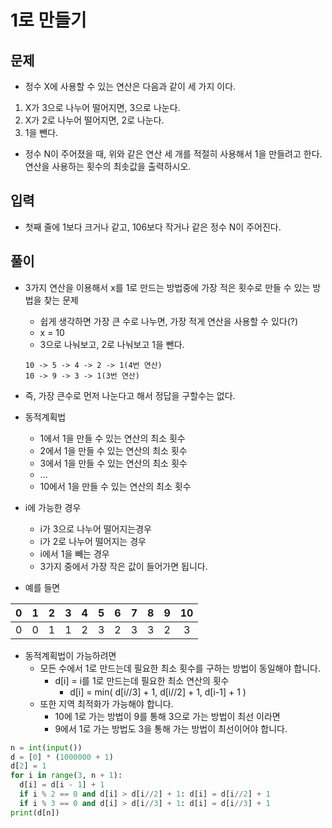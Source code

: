 # 1로 만들기

## 문제

- 정수 X에 사용할 수 있는 연산은 다음과 같이 세 가지 이다.
 1. X가 3으로 나누어 떨어지면, 3으로 나눈다.
 2. X가 2로 나누어 떨어지면, 2로 나눈다.
 3. 1을 뺀다.
- 정수 N이 주어졌을 때, 위와 같은 연산 세 개를 적절히 사용해서 1을 만들려고 한다. 연산을 사용하는 횟수의 최솟값을 출력하시오.

## 입력
- 첫째 줄에 1보다 크거나 같고, 106보다 작거나 같은 정수 N이 주어진다.

## 풀이

- 3가지 연산을 이용해서 x를 1로 만드는 방법중에 가장 적은 횟수로 만들 수 있는 방법을 찾는 문제
  - 쉽게 생각하면 가장 큰 수로 나누면, 가장 적게 연산을 사용할 수 있다(?)
  - x = 10
  - 3으로 나눠보고, 2로 나눠보고 1을 뺀다.
  ```
  10 -> 5 -> 4 -> 2 -> 1(4번 연산)
  10 -> 9 -> 3 -> 1(3번 연산)
  ```

- 즉, 가장 큰수로 먼저 나눈다고 해서 정답을 구할수는 없다.

- 동적계획법
  - 1에서 1을 만들 수 있는 연산의 최소 횟수
  - 2에서 1을 만들 수 있는 연산의 최소 횟수
  - 3에서 1을 만들 수 있는 연산의 최소 횟수
  - ... 
  - 10에서 1을 만들 수 있는 연산의 최소 횟수

- i에 가능한 경우
  - i가 3으로 나누어 떨어지는경우
  - i가 2로 나누어 떨어지는 경우
  - i에서 1을  빼는 경우
  - 3가지 중에서 가장 작은 값이 들어가면 됩니다. 

- 예를 들면

|0|1|2|3|4|5|6|7|8|9|10|
|:---:|:---:|:---:|:---:|:---:|:---:|:---:|:---:|:---:|:---:|:---:|
|0|0|1|1|2|3|2|3|3|2|3|

- 동적계획법이 가능하려면
  - 모든 수에서 1로 만드는데 필요한 최소 횟수를 구하는 방법이 동일해야 합니다. 
    - d[i] = i를 1로 만드는데 필요한 최소 연산의 횟수
      - d[i] = min( d[i//3] + 1, d[i//2] + 1, d[i-1] + 1 )
  - 또한 지역 최적화가 가능해야 합니다. 
    - 10에 1로 가는 방법이 9를 통해 3으로 가는 방법이 최선 이라면
    - 9에서 1로 가는 방법도 3을 통해 가는 방법이 최선이어야 합니다. 

``` Python
n = int(input())
d = [0] * (1000000 + 1)
d[2] = 1
for i in range(3, n + 1):
  d[i] = d[i - 1] + 1
  if i % 2 == 0 and d[i] > d[i//2] + 1: d[i] = d[i//2] + 1
  if i % 3 == 0 and d[i] > d[i//3] + 1: d[i] = d[i//3] + 1
print(d[n])
```

